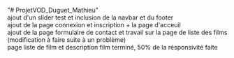 "# ProjetVOD_Duguet_Mathieu" </br>
ajout d'un slider test et inclusion de la navbar et du footer</br>
ajout de la page connexion et inscription + la page d'acceuil</br>
ajout de la page formulaire de contact et travail sur la page de liste des films (modification à faire suite à un problème)</br>
page liste de film et description film terminé, 50% de la résponsivité faite
